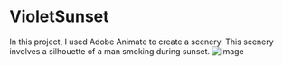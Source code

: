 # VioletSunset
In this project, I used Adobe Animate to  create a scenery. This scenery involves  a silhouette of a man smoking during sunset.
![image](https://github.com/user-attachments/assets/0be5a41e-fa67-4788-aff3-cf2723a73f83)
